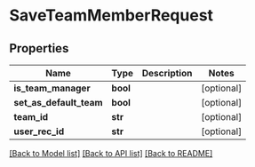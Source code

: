 # SaveTeamMemberRequest

## Properties
Name | Type | Description | Notes
------------ | ------------- | ------------- | -------------
**is_team_manager** | **bool** |  | [optional] 
**set_as_default_team** | **bool** |  | [optional] 
**team_id** | **str** |  | [optional] 
**user_rec_id** | **str** |  | [optional] 

[[Back to Model list]](../README.md#documentation-for-models) [[Back to API list]](../README.md#documentation-for-api-endpoints) [[Back to README]](../README.md)



